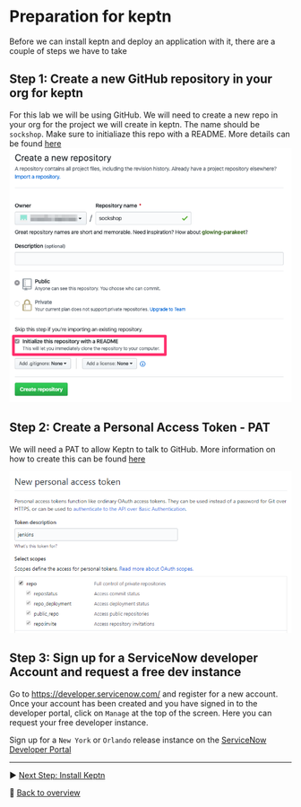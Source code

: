 # Preparation for keptn

Before we can install keptn and deploy an application with it, there are a couple of steps we have to take

<!-- ## Step 1: Create a new organization for the carts service
We will be deploying carts as part of the workshop. However, this is a slightly different version of the original carts application so it is best to create a dedicated `Github organization` for it in github. The name is not important. Make sure to keep note of it. More information can be found [here](../../04_Building_Environment_zero/1_Gathering_Facts/github_org.md) -->

## Step 1: Create a new GitHub repository in your org for keptn

For this lab we will be using GitHub. We will need to create a new repo in your org for the project we will create in keptn. The name should be `sockshop`. Make sure to initialiaze this repo with a README. More details can be found [here](github_org.md)
![keptn](../assets/keptnRepo.png)

## Step 2: Create a Personal Access Token - PAT

We will need a PAT to allow Keptn to talk to GitHub. More information on how to create this can be found [here](github_pat.md)

![keptn](../assets/github-access-token.png)

## Step 3: Sign up for a ServiceNow developer Account and request a free dev instance

Go to https://developer.servicenow.com/ and register for a new account.
Once your account has been created and you have signed in to the developer portal, click on `Manage` at the top of the screen. Here you can request your free developer instance.

Sign up for a `New York` or `Orlando` release instance on the [ServiceNow Developer Portal](https://developer.servicenow.com/)

---

:arrow_forward: [Next Step: Install Keptn](../01_Install_keptn)

:arrow_up_small: [Back to overview](../)